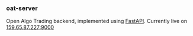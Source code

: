 ### oat-server

Open Algo Trading backend, implemented using [FastAPI](https://fastapi.tiangolo.com/). Currently live on [159.65.87.227:9000](http://159.65.87.227:9000/)

